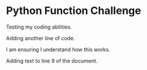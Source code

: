 # Python Function Challenge

Testing my coding abilities.

Adding another line of code.

I am ensuring I understand how this works. 

Adding text to line 9 of the document.
